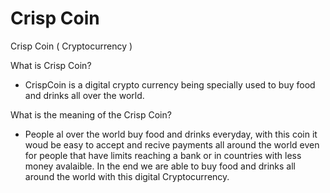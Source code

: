 # Crisp Coin
Crisp Coin ( Cryptocurrency )

What is Crisp Coin?

- CrispCoin is a digital crypto currency being specially used to buy food and drinks all over the world.

What is the meaning of the Crisp Coin?

- People al over the world buy food and drinks everyday, with this coin it woud be easy to accept and recive payments all around the world
  even for people that have limits reaching a bank or in countries with less money avalaible. In the end we are able to buy food and         drinks all around the world with this digital Cryptocurrency.
